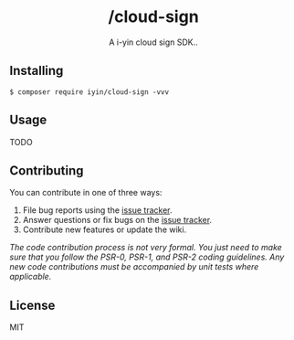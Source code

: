 <h1 align="center"> /cloud-sign </h1>

<p align="center"> A i-yin cloud sign SDK..</p>


## Installing

```shell
$ composer require iyin/cloud-sign -vvv
```

## Usage

TODO

## Contributing

You can contribute in one of three ways:

1. File bug reports using the [issue tracker](https://github.com/iyin/cloud-sign/issues).
2. Answer questions or fix bugs on the [issue tracker](https://github.com/iyin/cloud-sign/issues).
3. Contribute new features or update the wiki.

_The code contribution process is not very formal. You just need to make sure that you follow the PSR-0, PSR-1, and PSR-2 coding guidelines. Any new code contributions must be accompanied by unit tests where applicable._

## License

MIT